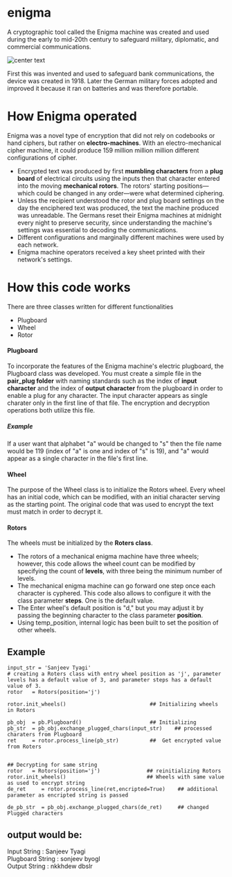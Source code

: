 # enigma
A cryptographic tool called the Enigma machine was created and used during the early to mid-20th century to safeguard military, diplomatic, and commercial communications.

![center text](https://ds055uzetaobb.cloudfront.net/brioche/uploads/8lhMEciVlk-enigma.jpg "enigma")

First this was invented and used to safeguard bank communications, the device was created in 1918. Later the German military forces adopted and improved it because it ran on batteries and was therefore portable.

# How Enigma operated 
Enigma was a novel type of encryption that did not rely on codebooks or hand ciphers, but rather on **electro-machines**. With an electro-mechanical cipher machine, it could produce 159 million million million different configurations of cipher. 
- Encrypted text was produced by first **mumbling characters** from a **plug board** of electrical circuits using the inputs then that character entered into the moving **mechanical rotors**. 
The rotors' starting positions—which could be changed in any order—were what determined ciphering. 
- Unless the recipient understood the rotor and plug board settings on the day the enciphered text was produced, the text the machine produced was unreadable. The Germans reset their Enigma machines at midnight every night to preserve security, since understanding the machine's settings was essential to decoding the communications.
- Different configurations and marginally different machines were used by each network.
- Enigma machine operators received a key sheet printed with their network's settings.

# How this code works 
There are three classes written for different functionalities 

- Plugboard
- Wheel
- Rotor

#### Plugboard 
To incorporate the features of the Enigma machine's electric plugboard, the Plugboard class was developed. You must create a simple file in the **pair_plug folder** with naming standards such as the index of **input character** and the index of **output character** from the plugboard in order to enable a plug for any character. The input character appears as single charater only in the first line of that file.
The encryption and decryption operations both utilize this file.
##### Example 
If a user want that alphabet "a" would be changed to "s" then the file name would be 119 (index of "a" is one and index of "s" is 19), and "a" would appear as a single character in the file's first line. 

#### Wheel 
The purpose of the Wheel class is to initialize the Rotors wheel. Every wheel has an initial code, which can be modified, with an initial character serving as the starting point. The original code that was used to encrypt the text must match in order to decrypt it.

#### Rotors
The wheels must be initialized by the **Roters class**. 
- The rotors of a mechanical enigma machine have three wheels; however, this code allows the wheel count can be modified by specifying the count of **levels**, with three being the minimum number of levels.
- The mechanical enigma machine can go forward one step once each character is cyphered. This code also allows to configure it with the class parameter **steps**. One is the default value.
- The Enter wheel's default position is "d," but you may adjust it by passing the beginning character to the class parameter **position**.  
- Using temp_position, internal logic has been built to set the position of other wheels.

## Example 
```
input_str = 'Sanjeev Tyagi'
# creating a Roters class with entry wheel position as 'j', parameter levels has a default value of 3, and parameter steps has a default value of 3.
rotor   = Rotors(position='j')

rotor.init_wheels()                           ## Initializing wheels in Rotors 

pb_obj  = pb.Plugboard()                      ## Initializing 
pb_str  = pb_obj.exchange_plugged_chars(input_str)    ## processed charaters from Plugboard 
ret     = rotor.process_line(pb_str)          ##  Get encrypted value from Roters 


## Decrypting for same string 
rotor   = Rotors(position='j')               ## reinitializing Rotors            
rotor.init_wheels()                          ## Wheels with same value as used to encrypt string  
de_ret     = rotor.process_line(ret,encripted=True)    ## additional parameter as encripted string is passed 

de_pb_str  = pb_obj.exchange_plugged_chars(de_ret)     ## changed Plugged characters
```

## output would be: 
Input String      : Sanjeev Tyagi \
Plugboard String  : sonjeev byogl \
Output String     : nkkhdew dbslr
